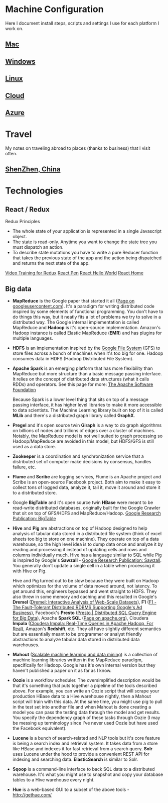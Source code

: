 # Machine Configuration

Here I document install steps, scripts and settings I use for each platform I work on.

## [Mac](machine-config/MAC.md)
## [Windows](machine-config/Windows.md)
## [Linux](machine-config/Linux.md)
## [Cloud](machine-config/Cloud.md)
## [Azure](azure/README.md)

# Travel

My notes on traveling abroad to places (thanks to business) that I visit often.

## [ShenZhen, China](travel/ShenZhen.md)

# Technologies

## React / Redux

Redux Principles

- The whole state of your application is represented in a single
  Javascript object.
- The state is read-only. Anytime you want to change the state
  tree you must dispatch an action.
- To describe state mutations you have to write a pure Reducer
  function that takes the previous state of the app and the action
  being dispatched and returns the next state of the app.

[Video Training for Redux](https://egghead.io/lessons/javascript-redux-the-single-immutable-state-tree)
[React Pen](http://codepen.io/gaearon/pen/ZpvBNJ?editors=0010)
[React Hello World](https://facebook.github.io/react/docs/hello-world.html)
[React Home](https://facebook.github.io/react/)

## Big data

- **MapReduce** is the Google paper that started it all ([Page on googleusercontent.com](http://static.googleusercontent.com/media/research.google.com/en/us/archive/mapreduce-osdi04.pdf)). It's a paradigm for writing distributed code inspired by some elements of functional programming. You don't have to do things this way, but it neatly fits a lot of problems we try to solve in a distributed way. The Google internal implementation is called MapReduce and **Hadoop** is it's open-source implementation. Amazon's Hadoop instance is called Elastic MapReduce (**EMR**) and has plugins for multiple languages.
- **HDFS** is an implementation inspired by the [Google File System](http://research.google.com/archive/gfs.html) (GFS) to store files across a bunch of machines when it's too big for one. Hadoop consumes data in HDFS (Hadoop Distributed File System).
- **Apache Spark** is an emerging platform that has more flexibility than MapReduce but more structure than a basic message passing interface. It relies on the concept of distributed data structures (what it calls RDDs) and operators. See this page for more: [The Apache Software Foundation](http://apache.org/)

   Because Spark is a lower level thing that sits on top of a message passing interface, it has higher level libraries to make it more accessible to data scientists. The Machine Learning library built on top of it is called **MLib** and there's a distributed graph library called **GraphX**.
- **Pregel** and it's open source twin **Giraph** is a way to do graph algorithms on billions of nodes and trillions of edges over a cluster of machines. Notably, the MapReduce model is not well suited to graph processing so Hadoop/MapReduce are avoided in this model, but HDFS/GFS is still used as a data store.
- **Zookeeper** is a coordination and synchronization service that a distributed set of computer make decisions by consensus, handles failure, etc.
- **Flume** and **Scribe** are logging services, Flume is an Apache project and Scribe is an open-source Facebook project. Both aim to make it easy to collect tons of logged data, analyze it, tail it, move it around and store it to a distributed store.
- Google **BigTable** and it's open source twin **HBase** were meant to be read-write distributed databases, originally built for the Google Crawler that sit on top of GFS/HDFS and MapReduce/Hadoop. [Google Research Publication: BigTable](http://research.google.com/archive/bigtable.html)
- **Hive** and **Pig** are abstractions on top of Hadoop designed to help analysis of tabular data stored in a distributed file system (think of excel sheets too big to store on one machine). They operate on top of a data warehouse, so the high level idea is to dump data once and analyze it by reading and processing it instead of updating cells and rows and columns individually much. Hive has a language similar to SQL while Pig is inspired by Google's **Sawzall** - [Google Research Publication: Sawzall](http://research.google.com/archive/sawzall.html). You generally don't update a single cell in a table when processing it with Hive or Pig.

   Hive and Pig turned out to be slow because they were built on Hadoop which optimizes for the volume of data moved around, not latency. To get around this, engineers bypassed and went straight to HDFS. They also threw in some memory and caching and this resulted in Google's **Dremel** ([Dremel: Interactive Analysis of Web-Scale Datasets](http://research.google.com/pubs/pub36632.html)), **F1** ([F1 - The Fault-Tolerant Distributed RDBMS Supporting Google's Ad Business](http://research.google.com/pubs/pub38125.html)), Facebook's **Presto** ([Presto | Distributed SQL Query Engine for Big Data](http://prestodb.io/)), Apache **Spark SQL** ([Page on apache.org](http://spark.incubator.apache.org/and)), Cloudera **Impala** ([Cloudera Impala: Real-Time Queries in Apache Hadoop, For Real](http://blog.cloudera.com/blog/2012/10/cloudera-impala-real-time-queries-in-apache-hadoop-for-real/)), Amazon's **Redshift**, etc. They all have slightly different semantics but are essentially meant to be programmer or analyst friendly abstractions to analyze tabular data stored in distributed data warehouses.
- **Mahout** ([Scalable machine learning and data mining](https://mahout.apache.org/)) is a collection of machine learning libraries written in the MapReduce paradigm, specifically for Hadoop. Google has it's own internal version but they haven't published a paper on it as far as I know.
- **Oozie** is a workflow scheduler. The oversimplified description would be that it's something that puts together a pipeline of the tools described above. For example, you can write an Oozie script that will scrape your production HBase data to a Hive warehouse nightly, then a Mahout script will train with this data. At the same time, you might use pig to pull in the test set into another file and when Mahout is done creating a model you can pass the testing data through the model and get results. You specify the dependency graph of these tasks through Oozie (I may be messing up terminology since I've never used Oozie but have used the Facebook equivalent).
- **Lucene** is a bunch of search-related and NLP tools but it's core feature is being a search index and retrieval system. It takes data from a store like HBase and indexes it for fast retrieval from a search query. **Solr** uses Lucene under the hood to provide a convenient REST API for indexing and searching data. **ElasticSearch** is similar to Solr.
- **Sqoop** is a command-line interface to back SQL data to a distributed warehouse. It's what you might use to snapshot and copy your database tables to a Hive warehouse every night.
- **Hue** is a web-based GUI to a subset of the above tools - http://gethue.com/
